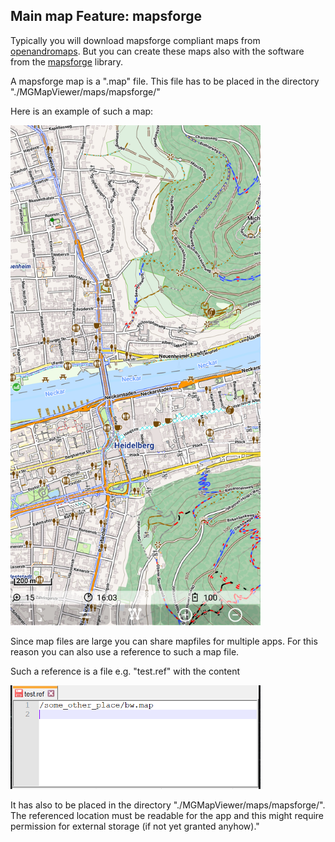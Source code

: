 ## Main map Feature: mapsforge

Typically you will download mapsforge compliant maps from [openandromaps](https://www.openandromaps.org/). 
But you can create these maps also with the software from the [mapsforge](https://github.com/mapsforge/mapsforge) library.

A mapsforge map is a ".map" file. This file has to be placed in the directory "./MGMapViewer/maps/mapsforge/"

Here is an example of such a map: 

<img src="./mapsforge_map.png" width="400" />

Since map files are large you can share mapfiles for multiple apps. 
For this reason you can also use a reference to such a map file.

Such a reference is a file e.g. "test.ref" with the content

<img src="./map_ref.png" width="400" />

It has also to be placed in the directory "./MGMapViewer/maps/mapsforge/". The referenced location must 
be readable for the app and this might require permission for external storage (if not yet granted anyhow)." 
